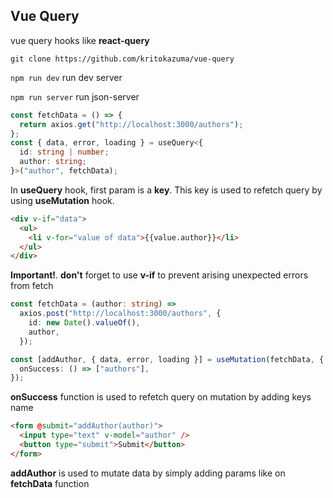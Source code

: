 ## Vue Query

vue query hooks like **react-query**

`git clone https://github.com/kritokazuma/vue-query`

`npm run dev` run dev server

`npm run server` run json-server

```typescript
const fetchData = () => {
  return axios.get("http://localhost:3000/authors");
};
const { data, error, loading } = useQuery<{
  id: string | number;
  author: string;
}>("author", fetchData);
```

In **useQuery** hook, first param is a **key**. This key is used to refetch query by using **useMutation** hook.

```html
<div v-if="data">
  <ul>
    <li v-for="value of data">{{value.author}}</li>
  </ul>
</div>
```

**Important!**. **don't** forget to use **v-if** to prevent arising unexpected errors from fetch

```typescript
const fetchData = (author: string) =>
  axios.post("http://localhost:3000/authors", {
    id: new Date().valueOf(),
    author,
  });

const [addAuthor, { data, error, loading }] = useMutation(fetchData, {
  onSuccess: () => ["authors"],
});
```

**onSuccess** function is used to refetch query on mutation by adding keys name

```html
<form @submit="addAuthor(author)">
  <input type="text" v-model="author" />
  <button type="submit">Submit</button>
</form>
```

**addAuthor** is used to mutate data by simply adding params like on **fetchData** function

